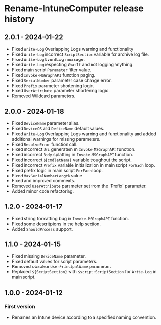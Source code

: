 # Rename-IntuneComputer release history

## 2.0.1 - 2024-01-22

* Fixed `Write-Log` Overlapping Logs warning and functionality
* Fixed `Write-Log` incorrect `ScriptSection` variable for archive log file.
* Fixed `Write-Log` EventLog message.
* Fixed `Write-Log` respecting `WhatIf` and not logging anything.
* Fixed main script `Parameter` filter value.
* Fixed `Invoke-MSGraphAPI` function paging.
* Fixed `SerialNumber` parameter case change error.
* Fixed `Prefix` parameter shortening logic.
* Fixed `UserAttribute` parameter shortening logic.
* Removed Wildcard parameters.

## 2.0.0 - 2024-01-18

* Fixed `DeviceName` parameter alias.
* Fixed `DeviceOS` and `DeficeName` default values.
* Fixed `Write-Log` Overlapping Logs warning and functionality and added additional warnings for missing parameters.
* Fixed `ResolveError` function call.
* Fixed incorrect `Uri` generation in `Invoke-MSGraphAPI` function.
* Fixed incorrect `Body` splatting in `Invoke-MSGraphAPI` function.
* Fixed incorrect `${cmdletName}` variable troughout the script.
* Fixed incorrect `Prefix` variable initialization in main script `ForEach` loop.
* Fixed prefix logic in main script `ForEach` loop.
* Fixed `MaxSerialNumberLength` value.
* Fixed and improved comments.
* Removed `UserAttribute` parameter set from the 'Prefix` parameter.
* Added minor code refactoring.

## 1.2.0 - 2024-01-17

* Fixed string formatting bug in `Invoke-MSGraphAPI` function.
* Fixed some descritpions in the help section.
* Added `ShouldProcess` support.

## 1.1.0 - 2024-01-15

* Fixed missing `DeviceName` parameter.
* Fixed default values for script parameters.
* Removed obsolete `UserPrincipalName` parameter.
* Replaced `${ScriptSection}` with `$script:ScriptSection` for `Write-Log` in main script.

## 1.0.0 - 2024-01-12

### First version

* Renames an Intune device according to a specified naming convention.
